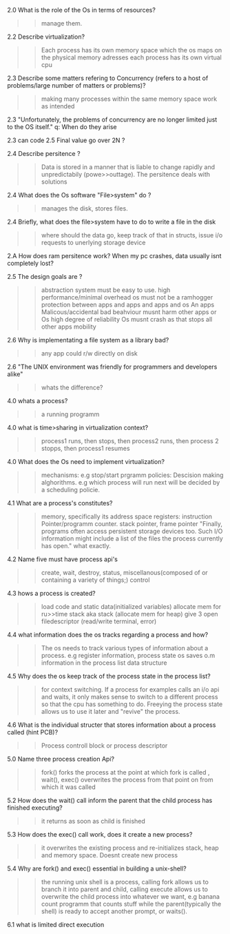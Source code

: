 
2.0
What is the role of the Os in terms of resources?
>>manage them.

2.2 Describe virtualization?
>>Each process has its own memory space which the os
    maps on the physical memory adresses
>>each process has its own virtual cpu 

2.3 Describe some matters refering to Concurrency (refers to a host of problems/large number of matters or problems)?
>> making many processes within the same memory space work as intended 

2.3 "Unfortunately, the problems of concurrency are no longer limited just to the OS itself." 
    q: When do they arise

2.3 can code 2.5 Final value go over 2N ?

2.4 Describe persitence ?
>> Data is stored in a manner that is liable to change rapidly and unpredictabily (powe>>outtage). The  persitence deals with solutions

2.4 What does the Os software "File>system" do ?
>> manages the disk, stores files.

2.4 Briefly, what does the file>system have to do to write a file in the disk
>>where should the data go, keep track of that in structs, issue i/o requests to unerlying storage device

2.A How does ram persitence work? When my pc crashes, data usually isnt completely lost?

2.5 The design goals are ?
>> abstraction
        system must be easy to use.
>> high performance/minimal overhead
        os must not be a ramhogger
>> protection between apps and apps and apps and os
        An apps Malicous/accidental bad beahviour musnt harm other apps or Os
>> high degree of reliability
        Os musnt crash as that stops all other apps
>> mobility

2.6 Why is implementating a file system as a library bad?
>>any app could r/w directly on disk

2.6 "The UNIX environment was friendly for programmers and developers alike"
>>whats the difference?

4.0 whats a process?
>> a running programm

4.0 what is time>sharing in virtualization context?
>>process1 runs, then stops, then process2 runs, then process 2 stopps, then process1 resumes

4.0 What does the Os need to implement virtualization?
>>mechanisms: e.g stop/start prgramm
>>policies: Descision making alghorithms. e.g which process will run next will be decided by a scheduling policie.

4.1 What are a process's constitutes?
>>memory, specifically its address space
>>registers: instruction Pointer/programm counter. stack pointer, frame pointer
>>"Finally, programs often access persistent storage devices too. Such I/O information might include a list of the files the process currently has open." what exactly.

4.2 Name five must have process api's
>>create, wait, destroy, status, miscellanous(composed of or containing a variety of things;) control

4.3 hows a process is created?
>>load code and static data(initialized variables)
>>allocate mem for ru>>time stack aka stack
>>(allocate mem for heap)
>>give 3 open filedescriptor (read/write terminal, error) 

4.4 what information does the os tracks regarding a process and how?
>> The os needs to track various types of information about a process. e.g register information, process state
>> os saves o.m information in the process list data structure


4.5 Why does the os keep track of the process state in the process list?
>>for context switching. If a process for examples calls an i/o api and waits, it only makes sense to switch to a different process so that the cpu has something to do. Freeying the process state allows us to use it later and "revive" the process.

4.6 What is the individual structer that stores information about a process called (hint PCB)?
>> Process controll block or process descriptor





    


5.0 Name three process creation Api?
>>fork() forks the process at the point at which fork is called , wait(), exec() overwrites the process from that point on from which it was called



5.2
How does the wait() call inform the parent that the child process has finished executing?
>> it returns as soon as child is finished

5.3
How does the exec() call work, does it create a new process?
>>it overwrites the existing process and re-initializes stack, heap and memory space. Doesnt create new process

5.4
Why are fork() and exec() essential in building a unix-shell?
>>the running unix shell is a process, calling fork allows us to branch it into parent and child, calling execute allows us to overwrite the child process into whatever we want, e.g banana count programm that counts stuff while the parent(typically the shell) is ready to accept another prompt, or waits().

6.1
what is limited direct execution


